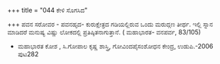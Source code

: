 +++
title = "044 ಕೇಳಿ ಸೊಗಸಿದ"

+++
ಪವನ ಸರೋವರ - ಪವನಹೃದ- ಕುರುಕ್ಷೇತ್ರದ ಗಡಿಯಲ್ಲಿರುವ ಒಂದು ಮರುದ್ಗಣ ತೀರ್ಥ. ಇಲ್ಲಿ ಸ್ನಾನ ಮಾಡಿದರೆ ಮನುಷ್ಯ ವಿಷ್ಣು ಲೋಕದಲ್ಲಿ ಪ್ರತಿಷ್ಠಿತನಾಗುತ್ತಾನೆ. ( ಮಹಾಭಾರತ- ವನಪರ್ವ, 83/105)   
- ಮಹಾಭಾರತ ಕೋಶ , ಸಿ.ಗೋಪಾಲ ಕೃಷ್ಣ ಶಾಸ್ತ್ರಿ, ಗೋವಿಂದಪೈಸಂಶೋಧನ ಕೇಂದ್ರ, ಉಡುಪಿ.-2006 ಪುಟ282